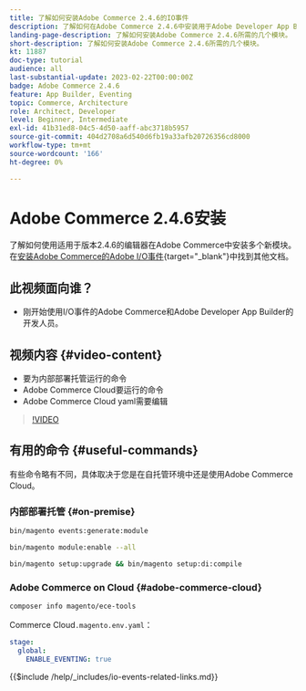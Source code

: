 ```yaml
---
title: 了解如何安装Adobe Commerce 2.4.6的IO事件
description: 了解如何在Adobe Commerce 2.4.6中安装用于Adobe Developer App Builder的IO事件所需的模块
landing-page-description: 了解如何安装Adobe Commerce 2.4.6所需的几个模块。
short-description: 了解如何安装Adobe Commerce 2.4.6所需的几个模块。
kt: 11887
doc-type: tutorial
audience: all
last-substantial-update: 2023-02-22T00:00:00Z
badge: Adobe Commerce 2.4.6
feature: App Builder, Eventing
topic: Commerce, Architecture
role: Architect, Developer
level: Beginner, Intermediate
exl-id: 41b31ed8-04c5-4d50-aaff-abc3718b5957
source-git-commit: 404d2708a6d540d6fb19a33afb20726356cd8000
workflow-type: tm+mt
source-wordcount: '166'
ht-degree: 0%

---
```


# Adobe Commerce 2.4.6安装

了解如何使用适用于版本2.4.6的编辑器在Adobe Commerce中安装多个新模块。在[安装Adobe Commerce的Adobe I/O事件](https://developer.adobe.com/commerce/events/get-started/installation/){target="_blank"}中找到其他文档。

## 此视频面向谁？

* 刚开始使用I/O事件的Adobe Commerce和Adobe Developer App Builder的开发人员。

## 视频内容 {#video-content}

* 要为内部部署托管运行的命令
* Adobe Commerce Cloud要运行的命令
* Adobe Commerce Cloud yaml需要编辑

>[!VIDEO](https://video.tv.adobe.com/v/3415795?quality=12&learn=on)

## 有用的命令 {#useful-commands}

有些命令略有不同，具体取决于您是在自托管环境中还是使用Adobe Commerce Cloud。

### 内部部署托管 {#on-premise}

```bash
bin/magento events:generate:module

bin/magento module:enable --all

bin/magento setup:upgrade && bin/magento setup:di:compile
```

### Adobe Commerce on Cloud {#adobe-commerce-cloud}

```bash
composer info magento/ece-tools
```

Commerce Cloud`.magento.env.yaml`：

```yaml
stage:
  global:
    ENABLE_EVENTING: true
```

{{$include /help/_includes/io-events-related-links.md}}
